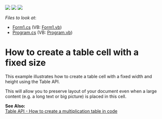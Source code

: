 <!-- default badges list -->
![](https://img.shields.io/endpoint?url=https://codecentral.devexpress.com/api/v1/VersionRange/128609712/20.1.2%2B)
[![](https://img.shields.io/badge/Open_in_DevExpress_Support_Center-FF7200?style=flat-square&logo=DevExpress&logoColor=white)](https://supportcenter.devexpress.com/ticket/details/E3452)
[![](https://img.shields.io/badge/📖_How_to_use_DevExpress_Examples-e9f6fc?style=flat-square)](https://docs.devexpress.com/GeneralInformation/403183)
<!-- default badges end -->
<!-- default file list -->
*Files to look at*:

* [Form1.cs](./CS/Form1.cs) (VB: [Form1.vb](./VB/Form1.vb))
* [Program.cs](./CS/Program.cs) (VB: [Program.vb](./VB/Program.vb))
<!-- default file list end -->
# How to create a table cell with a fixed size


<p>This example illustrates how to create a table cell with a fixed width and height using the Table API.</p><p>This will allow you to preserve layout of your document even when a large content (e.g. a long text or big picture) is placed in this cell.</p><p><strong>See </strong><strong>A</strong><strong>lso:</strong><br />
<a href="https://www.devexpress.com/Support/Center/p/E3231">Table API - How to create a multiplication table in code</a></p>

<br/>


